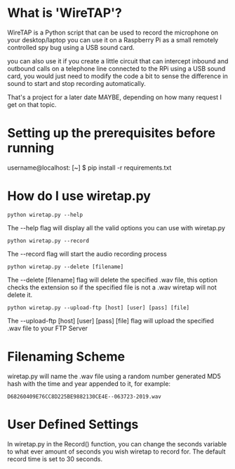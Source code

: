 # What is 'WireTAP'?
WireTAP is a Python script that can be used to record the microphone on your desktop/laptop
you can use it on a Raspberry Pi as a small remotely controlled spy bug using a USB sound card.

you can also use it if you create a little circuit that can intercept inbound and outbound calls
on a telephone line connected to the RPi using a USB sound card, you would just need to modify the
code a bit to sense the difference in sound to start and stop recording automatically.

That's a project for a later date MAYBE, depending on how many request I get on that topic.

# Setting up the prerequisites before running
username@localhost: [~] $ pip install -r requirements.txt

# How do I use wiretap.py
```
python wiretap.py --help
```
The --help flag will display all the valid options you can use with wiretap.py

```
python wiretap.py --record
```
The --record flag will start the audio recording process

```
python wiretap.py --delete [filename]
```
The --delete [filename] flag will delete the specified .wav file, this option checks the extension so if the specified file is not a .wav wiretap will not delete it.

```
python wiretap.py --upload-ftp [host] [user] [pass] [file]
```
The --upload-ftp [host] [user] [pass] [file] flag will upload the specified .wav file to your FTP Server

# Filenaming Scheme
wiretap.py will name the .wav file using a random number generated MD5 hash with the time and year appended to it, for example:

```
D68260409E76CC8D225BE9882130CE4E--063723-2019.wav
```

# User Defined Settings
In wiretap.py in the Record() function, you can change the seconds variable to what ever amount of seconds you wish wiretap to record for.
The default record time is set to 30 seconds.
